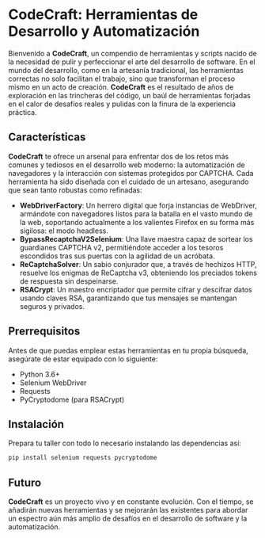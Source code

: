 # CodeCraft: Herramientas de Desarrollo y Automatización

Bienvenido a **CodeCraft**, un compendio de herramientas y scripts nacido de la necesidad de pulir y perfeccionar el arte del desarrollo de software. En el mundo del desarrollo, como en la artesanía tradicional, las herramientas correctas no solo facilitan el trabajo, sino que transforman el proceso mismo en un acto de creación. **CodeCraft** es el resultado de años de exploración en las trincheras del código, un baúl de herramientas forjadas en el calor de desafíos reales y pulidas con la finura de la experiencia práctica.

## Características

**CodeCraft** te ofrece un arsenal para enfrentar dos de los retos más comunes y tediosos en el desarrollo web moderno: la automatización de navegadores y la interacción con sistemas protegidos por CAPTCHA. Cada herramienta ha sido diseñada con el cuidado de un artesano, asegurando que sean tanto robustas como refinadas:

- **WebDriverFactory**: Un herrero digital que forja instancias de WebDriver, armándote con navegadores listos para la batalla en el vasto mundo de la web, soportando actualmente a los valientes Firefox en su forma más sigilosa: el modo headless.
- **BypassRecaptchaV2Selenium**: Una llave maestra capaz de sortear los guardianes CAPTCHA v2, permitiéndote acceder a los tesoros escondidos tras sus puertas con la agilidad de un acróbata.
- **ReCaptchaSolver**: Un sabio conjurador que, a través de hechizos HTTP, resuelve los enigmas de ReCaptcha v3, obteniendo los preciados tokens de respuesta sin despeinarse.
- **RSACrypt**: Un maestro encriptador que permite cifrar y descifrar datos usando claves RSA, garantizando que tus mensajes se mantengan seguros y privados.

## Prerrequisitos

Antes de que puedas emplear estas herramientas en tu propia búsqueda, asegúrate de estar equipado con lo siguiente:

- Python 3.6+
- Selenium WebDriver
- Requests
- PyCryptodome (para RSACrypt)

## Instalación

Prepara tu taller con todo lo necesario instalando las dependencias así:

```bash
pip install selenium requests pycryptodome
```

## Futuro

**CodeCraft** es un proyecto vivo y en constante evolución. Con el tiempo, se añadirán nuevas herramientas y se mejorarán las existentes para abordar un espectro aún más amplio de desafíos en el desarrollo de software y la automatización.